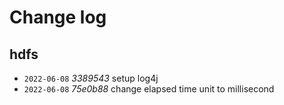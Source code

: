 # Change log


## hdfs
+ `2022-06-08` *3389543* setup log4j
+ `2022-06-08` *75e0b88* change elapsed time unit to millisecond
